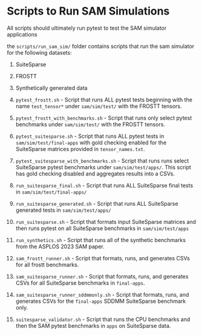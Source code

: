 # Scripts to Run SAM Simulations 

All scripts should ultimately run pytest to test the SAM
simulator applications 

the `scripts/run_sam_sim/` folder contains scripts that run the sam simulator for the following datasets:
1. SuiteSparse
2. FROSTT
3. Synthetically generated data

1. `pytest_frostt.sh` - Script that runs ALL pytest tests beginning with the
   name `test_tensor*` under `sam/sim/test/` with the FROSTT tensors.
2. `pytest_frostt_with_benchmarks.sh` - Script that runs only select pytest
   benchmarks under `sam/sim/test/` with the FROSTT tensors.
3. `pytest_suitesparse.sh` - Script that runs ALL pytest tests in
   `sam/sim/test/final-apps` with gold checking enabled for the SuiteSparse
matrices provided in `tensor_names.txt`. 
4. `pytest_suitesparse_with_benchmarks.sh` - Script that runs runs select
   SuiteSparse pytest benchmarks under `sam/sim/test/apps/`. This script has gold checking
disabled and aggregates results into a CSVs.  
5. `run_suitesparse_final.sh` - Script that runs ALL SuiteSparse final tests in
   `sam/sim/test/final-apps/`
6. `run_suitesparse_generated.sh` - Script that runs ALL SuiteSparse generated tests in
   `sam/sim/test/apps/`
7. `run_suitesparse.sh` - Script that formats input SuiteSparse matrices and then runs
   pytest on all SuiteSparse benchmarks in `sam/sim/test/apps`
8. `run_synthetics.sh` - Script that runs all of the synthetic benchmarks from
   the ASPLOS 2023 SAM paper. 
9. `sam_frostt_runner.sh` - Script that formats, runs, and generates CSVs for
   all frostt benchmarks.
10. `sam_suitesparse_runner.sh` - Script that formats, runs, and generates CSVs
    for all SuiteSparse benchmarks in `final-apps`.
11. `sam_suitesparse_runner_sddmmonly.sh` - Script that formats, runs, and
    generates CSVs for the `final-apps` SDDMM SuiteSparse benchmark only. 
12. `suitesparse_validator.sh` - Script that runs the CPU benchmarks and then
    the SAM pytest benchmarks in `apps` on SuiteSparse data.
